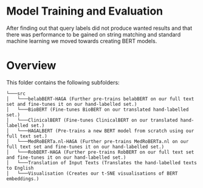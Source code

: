 # Model Training and Evaluation
After finding out that query labels did not produce wanted results and that there was performance to be gained on string matching and standard machine learning we moved towards creating BERT models.

# Overview
This folder contains the following subfolders:
```
└───src
│   └───belabBERT-HAGA (Further pre-trains belabBERT on our full text set and fine-tunes it on our hand-labelled set.)
│   └───BioBERT (Fine-tunes BioBERT on our translated hand-labelled set.)
│   └───ClinicalBERT (Fine-tunes ClinicalBERT on our translated hand-labelled set.)
│   └───HAGALBERT (Pre-trains a new BERT model from scratch using our full text set.)
│   └───MedRoBERTa.nl-HAGA (Further pre-trains MedRoBERTa.nl on our full text set and fine-tunes it on our hand-labelled set.)
│   └───RobBERT-HAGA (Further pre-trains RobBERT on our full text set and fine-tunes it on our hand-labelled set.)
│   └───Translation of Input Texts (Translates the hand-labelled texts to English
│   └───Visualisation (Creates our t-SNE visualisations of BERT embeddings.)
```